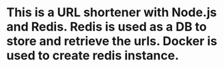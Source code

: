 # This is a URL shortener with Node.js and Redis. Redis is used as a DB to store and retrieve the urls. Docker is used to create redis instance.
